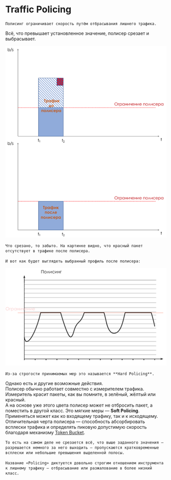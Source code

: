 # Traffic Policing

    Полисинг ограничивает скорость путём отбрасывания лишнего трафика.  
Всё, что превышает установленное значение, полисер срезает и выбрасывает. 

![](../../.gitbook/assets/image%20%2853%29.png)

    Что срезано, то забыто. На картинке видно, что красный пакет отсутствует в трафике после полисера.  
  
    И вот как будет выглядеть выбранный профиль после полисера:

![](../../.gitbook/assets/image%20%2872%29.png)

    Из-за строгости принимаемых мер это называется **Hard Policing**.   
Однако есть и другие возможные действия.   
Полисер обычно работает совместно с измерителем трафика. Измеритель красит пакеты, как вы помните, в зелёный, жёлтый или красный.  
А на основе уже этого цвета полисер может не отбросить пакет, а поместить в другой класс. Это мягкие меры — **Soft Policing**.  
Применяться может как ко входящему трафику, так и к исходящему.  
Отличительная черта полисера — способность абсорбировать всплески трафика и определять пиковую допустимую скорость благодаря механизму [Token Bucket](mekhanizmy-leaky-bucket-i-token-bucket/algoritm-token-bucket.md).

  
    То есть на самом деле не срезается всё, что выше заданного значения — разрешается немного за него выходить — пропускаются кратковременные всплески или небольшие превышения выделенной полосы.  
  
    Название «Policing» диктуется довольно строгим отношением инструмента к лишнему трафику — отбрасывание или разжалование в более низкий класс.

